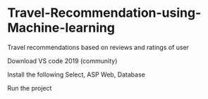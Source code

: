 # Travel-Recommendation-using-Machine-learning
Travel recommendations based on reviews and ratings of user


Download VS code 2019 (community)

Install the following 
Select,
ASP Web,
Database

Run the project

